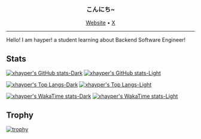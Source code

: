 <h3 align="center">
こんにち~
</h3>

<p align="center">
  <a href="https://hayper.xyz/">Website</a> •
  <a href="https://x.com/hayper1919">X</a>
</p>

---

Hello! I am hayper! a student learning about Backend Software Engineer!

## Stats

[![xhayper's GitHub stats-Dark](https://xhayper-github-readme-stats.vercel.app/api?username=xhayper&show_icons=true&theme=dark&include_all_commits=true#gh-dark-mode-only)](https://github.com/anuraghazra/github-readme-stats#gh-dark-mode-only)
[![xhayper's GitHub stats-Light](https://xhayper-github-readme-stats.vercel.app/api?username=xhayper&show_icons=true&theme=default&include_all_commits=true#gh-light-mode-only)](https://github.com/anuraghazra/github-readme-stats#gh-light-mode-only)

[![xhayper's Top Langs-Dark](https://xhayper-github-readme-stats.vercel.app/api/top-langs/?username=xhayper&theme=dark#gh-dark-mode-only)](https://github.com/anuraghazra/github-readme-stats#gh-dark-mode-only)
[![xhayper's Top Langs-Light](https://xhayper-github-readme-stats.vercel.app/api/top-langs/?username=xhayper&theme=default#gh-light-mode-only)](https://github.com/anuraghazra/github-readme-stats#gh-light-mode-only)

[![xhayper's WakaTime stats-Dark](https://xhayper-github-readme-stats.vercel.app/api/wakatime?username=xhayper&theme=dark&langs_count=10#gh-dark-mode-only)](https://github.com/anuraghazra/github-readme-stats#gh-dark-mode-only)
[![xhayper's WakaTime stats-Light](https://xhayper-github-readme-stats.vercel.app/api/wakatime?username=xhayper&theme=default&langs_count=10#gh-light-mode-only)](https://github.com/anuraghazra/github-readme-stats#gh-light-mode-only)

## Trophy

[![trophy](https://github-profile-trophy.vercel.app/?username=xhayper&theme=discord)](https://github.com/ryo-ma/github-profile-trophy)


<!--
**xhayper/xhayper** is a ✨ _special_ ✨ repository because its `README.md` (this file) appears on your GitHub profile.

Here are some ideas to get you started:

- 🔭 I’m currently working on ...
- 🌱 I’m currently learning ...
- 👯 I’m looking to collaborate on ...
- 🤔 I’m looking for help with ...
- 💬 Ask me about ...
- 📫 How to reach me: ...
- 😄 Pronouns: ...
- ⚡ Fun fact: ...
